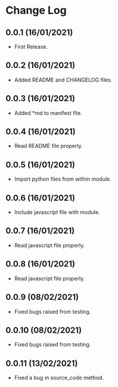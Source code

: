 Change Log
==========

0.0.1 (16/01/2021)
------------------
- First Release.

0.0.2 (16/01/2021)
------------------
- Added README and CHANGELOG files.

0.0.3 (16/01/2021)
------------------
- Added *md to manifest file.

0.0.4 (16/01/2021)
------------------
- Read README file properly.

0.0.5 (16/01/2021)
------------------
- Import python files from within module.

0.0.6 (16/01/2021)
------------------
- Include javascript file with module.

0.0.7 (16/01/2021)
------------------
- Read javascript file properly.

0.0.8 (16/01/2021)
------------------
- Read javascript file properly.

0.0.9 (08/02/2021)
------------------
- Fixed bugs raised from testing.

0.0.10 (08/02/2021)
------------------
- Fixed bugs raised from testing.

0.0.11 (13/02/2021)
------------------
- Fixed a bug in source_code method.